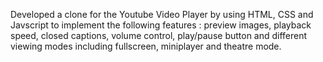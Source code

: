 Developed a clone for the Youtube Video Player by using HTML, CSS and Javscript to implement the
following features : preview images, playback speed, closed captions, volume control, play/pause
button and different viewing modes including fullscreen, miniplayer and theatre mode.
